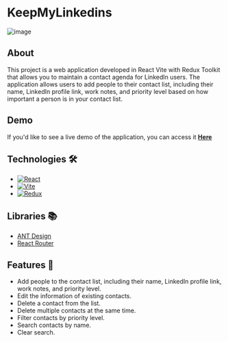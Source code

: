 # KeepMyLinkedins
![image](https://github.com/acarov1407/keep-my-linkedin/assets/118088808/139de99d-7f74-4b45-9ef6-2a3c444afc6c)

## About
This project is a web application developed in React Vite with Redux Toolkit that allows you to maintain a contact agenda for LinkedIn users. The application allows users to add people to their contact list, including their name, LinkedIn profile link, work notes, and priority level based on how important a person is in your contact list.

## Demo
If you'd like to see a live demo of the application, you can access it <strong><a href="https://www.npmjs.com/package/react-modal">Here</a></strong>

## Technologies :hammer_and_wrench:
- [![React](https://img.shields.io/badge/react-%2320232a.svg?style=for-the-badge&logo=react&logoColor=%2361DAFB)](https://es.react.dev/)
- [![Vite](https://img.shields.io/badge/vite-%23646CFF.svg?style=for-the-badge&logo=vite&logoColor=white)](https://vitejs.dev/)
- [![Redux](https://img.shields.io/badge/redux-%23593d88.svg?style=for-the-badge&logo=redux&logoColor=white)](https://redux-toolkit.js.org/)

## Libraries :books:
- <a href="https://ant.design/">ANT Design</a>
- <a href="https://reactrouter.com/en/main">React Router</a>

## Features :wrench:
- Add people to the contact list, including their name, LinkedIn profile link, work notes, and priority level.
- Edit the information of existing contacts.
- Delete a contact from the list.
- Delete multiple contacts at the same time.
- Filter contacts by priority level.
- Search contacts by name.
- Clear search.
